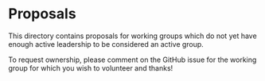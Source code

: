 # Proposals

This directory contains proposals for working groups which do not yet have enough
active leadership to be considered an active group.

To request ownership, please comment on the GitHub issue for the working group for
which you wish to volunteer and thanks!
